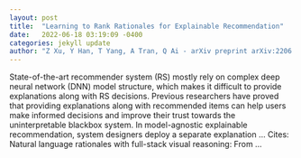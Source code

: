 ```yaml
---
layout: post
title:  "Learning to Rank Rationales for Explainable Recommendation"
date:   2022-06-18 03:19:09 -0400
categories: jekyll update
author: "Z Xu, Y Han, T Yang, A Tran, Q Ai - arXiv preprint arXiv:2206.05368, 2022"
---
```

State-of-the-art recommender system (RS) mostly rely on complex deep neural network (DNN) model structure, which makes it difficult to provide explanations along with RS decisions. Previous researchers have proved that providing explanations along with recommended items can help users make informed decisions and improve their trust towards the uninterpretable blackbox system. In model-agnostic explainable recommendation, system designers deploy a separate explanation …
Cites: ‪Natural language rationales with full-stack visual reasoning: From …‬  